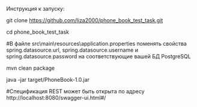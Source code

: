 Инструкция к запуску:

git clone https://github.com/liza2000/phone_book_test_task.git

cd phone_book_test_task

#В файле src\main\resources\application.properties поменять свойства spring.datasource.url, 
spring.datasource.username и spring.datasource.password на соответствующие вашей БД PostgreSQL

mvn clean package 

java -jar target/PhoneBook-1.0.jar

#Спецификация REST может быть открыта по адресу http://localhost:8080/swagger-ui.html#/


